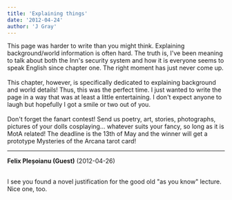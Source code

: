 ```yaml
---
title: 'Explaining things'
date: '2012-04-24'
author: 'J Gray'
---
```


This page was harder to write than you might think. Explaining background/world information is often hard. The truth is, I've been meaning to talk about both the Inn's security system and how it is everyone seems to speak English since chapter one. The right moment has just never come up. <br><br>This chapter, however, is specifically dedicated to explaining background and world details! Thus, this was the perfect time. I just wanted to write the page in a way that was at least a little entertaining. I don't expect anyone to laugh but hopefully I got a smile or two out of you.<br><br>Don't forget the fanart contest! Send us poetry, art, stories, photographs, pictures of your dolls cosplaying... whatever suits your fancy, so long as it is MotA related! The deadline is the 13th of May and the winner will get a prototype Mysteries of the Arcana tarot card!<br>

---
**Felix Pleșoianu (Guest)** (2012-04-26)

<br> I see you found a novel justification for the good old "as you know" lecture. Nice one, too.

